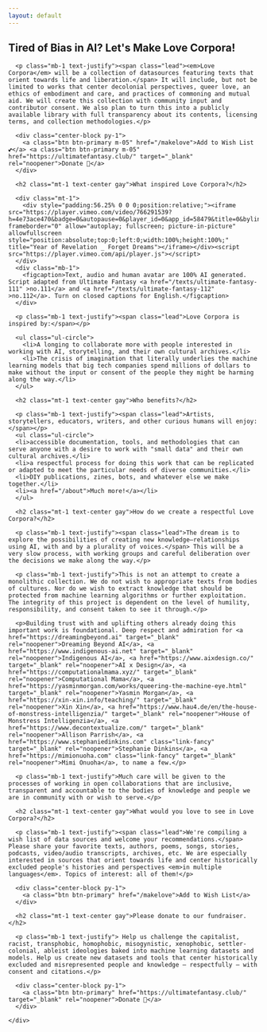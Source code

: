 ```yaml
---
layout: default
---
```


<section>
  <div class="flex-center">
    <div class="col">
      <h1 class="mb-1 text-center gay">Tired of Bias in AI? Let's Make Love Corpora!</h1>

      <p class="mb-1 text-justify"><span class="lead"><em>Love Corpora</em> will be a collection of datasources featuring texts that orient towards life and liberation.</span> It will include, but not be limited to works that center decolonial perspectives, queer love, an ethics of embodiment and care, and practices of commoning and mutual aid. We will create this collection with community input and contributor consent. We also plan to turn this into a publicly available library with full transparency about its contents, licensing terms, and collection methodologies.</p>

      <div class="center-block py-1">
        <a class="btn btn-primary m-05" href="/makelove">Add to Wish List 💕</a> <a class="btn btn-primary m-05" href="https://ultimatefantasy.club/" target="_blank" rel="noopener">Donate 🍞</a>
      </div>

      <h2 class="mt-1 text-center gay">What inspired Love Corpora?</h2>

      <div class="mt-1">
        <div style="padding:56.25% 0 0 0;position:relative;"><iframe src="https://player.vimeo.com/video/766291539?h=4e73ace470&badge=0&autopause=0&player_id=0&app_id=58479&title=0&byline=0&portrait=0" frameborder="0" allow="autoplay; fullscreen; picture-in-picture" allowfullscreen style="position:absolute;top:0;left:0;width:100%;height:100%;" title="Year of Revelation _ Forget Dreams"></iframe></div><script src="https://player.vimeo.com/api/player.js"></script>
      </div>
      <div class="mb-1">
        <figcaption>Text, audio and human avatar are 100% AI generated. Script adapted from Ultimate Fantasy <a href="/texts/ultimate-fantasy-111" >no.111</a> and <a href="/texts/ultimate-fantasy-112" >no.112</a>. Turn on closed captions for English.</figcaption>
      </div>

      <p class="mb-1 text-justify"><span class="lead">Love Corpora is inspired by:</span></p>

      <ul class="ul-circle">
        <li>A longing to collaborate more with people interested in working with AI, storytelling, and their own cultural archives.</li>
        <li>The crisis of imagination that literally underlies the machine learning models that big tech companies spend millions of dollars to make without the input or consent of the people they might be harming along the way.</li>
      </ul>

      <h2 class="mt-1 text-center gay">Who benefits?</h2>

      <p class="mb-1 text-justify"><span class="lead">Artists, storytellers, educators, writers, and other curious humans will enjoy:</span></p>
      <ul class="ul-circle">
      <li>accessible documentation, tools, and methodologies that can serve anyone with a desire to work with "small data" and their own cultural archives.</li>
      <li>a respectful process for doing this work that can be replicated or adapted to meet the particular needs of diverse communities.</li>
      <li>DIY publications, zines, bots, and whatever else we make together.</li>
      <li><a href="/about">Much more!</a></li>
      </ul>

      <h2 class="mt-1 text-center gay">How do we create a respectful Love Corpora?</h2>

      <p class="mb-1 text-justify"><span class="lead">The dream is to explore the possibilities of creating new knowledge–relationships using AI, with and by a plurality of voices.</span> This will be a very slow process, with working groups and careful deliberation over the decisions we make along the way.</p>

      <p class="mb-1 text-justify">This is not an attempt to create a monolithic collection. We do not wish to appropriate texts from bodies of cultures. Nor do we wish to extract knowledge that should be protected from machine learning algorithms or further exploitation. The integrity of this project is dependent on the level of humility, responsibility, and consent taken to see it through.</p>

      <p>Building trust with and uplifting others already doing this important work is foundational. Deep respect and admiration for <a href="https://dreamingbeyond.ai" target="_blank" rel="noopener">Dreaming Beyond AI</a>, <a href="https://www.indigenous-ai.net" target="_blank" rel="noopener">Indigenous AI</a>, <a href="https://www.aixdesign.co/" target="_blank" rel="noopener">AI x Design</a>, <a href="https://computationalmama.xyz/" target="_blank" rel="noopener">Computational Mama</a>, <a href="https://yasminmorgan.com/works/queering-the-machine-eye.html" target="_blank" rel="noopener">Yasmin Morgan</a>, <a href="https://xin-xin.info/teaching/" target="_blank" rel="noopener">Xin Xin</a>, <a href="https://www.hau4.de/en/the-house-of-monstress-intelligenzia/" target="_blank" rel="noopener">House of Monstress Intelligenzia</a>, <a href="https://www.decontextualize.com/" target="_blank" rel="noopener">Allison Parrish</a>, <a href="https://www.stephaniedinkins.com" class="link-fancy" target="_blank" rel="noopener">Stephanie Dinkins</a>, <a href="https://mimionuoha.com" class="link-fancy" target="_blank" rel="noopener">Mimi Onuoha</a>, to name a few.</p>

      <p class="mb-1 text-justify">Much care will be given to the processes of working in open collaborations that are inclusive, transparent and accountable to the bodies of knowledge and people we are in community with or wish to serve.</p>  

      <h2 class="mt-1 text-center gay">What would you love to see in Love Corpora?</h2>

      <p class="mb-1 text-justify"><span class="lead">We're compiling a wish list of data sources and welcome your recommendations.</span> Please share your favorite texts, authors, poems, songs, stories, podcasts, video/audio transcripts, archives, etc. We are especially interested in sources that orient towards life and center historically excluded people's histories and perspectives <em>in multiple languages</em>. Topics of interest: all of them!</p>

      <div class="center-block py-1">
        <a class="btn btn-primary" href="/makelove">Add to Wish List</a>
      </div>

      <h2 class="mt-1 text-center gay">Please donate to our fundraiser.</h2>

      <p class="mb-1 text-justify"> Help us challenge the capitalist, racist, transphobic, homophobic, misogynistic, xenophobic, settler-colonial, ableist ideologies baked into machine learning datasets and models. Help us create new datasets and tools that center historically excluded and misrepresented people and knowledge – respectfully – with consent and citations.</p>

      <div class="center-block py-1">
        <a class="btn btn-primary" href="https://ultimatefantasy.club/" target="_blank" rel="noopener">Donate 🍞</a>
      </div>

    </div>
  </div>

</section>
